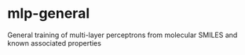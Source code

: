 # mlp-general
General training of multi-layer perceptrons from molecular SMILES and known associated properties
